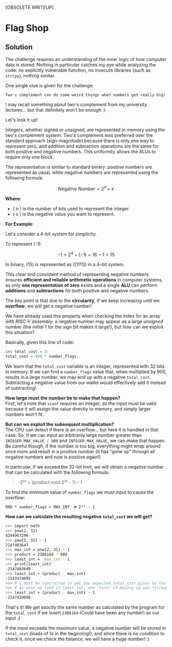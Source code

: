[OBSOLETE WRITEUP]

# Flag Shop

## Solution

The challenge requires an understanding of the inner logic of how computer data is stored. Nothing in particular catches my eye while analyzing the code: no explicitly vulnerable function, no insecure libraries (such as `strcpy`), nothing similar.

One single clue is given for the challenge:

```
Two's complement can do some weird things when numbers get really big!
```

I may recall something about two's complement from my university lectures... but that definitely won't be enough :)

Let's look it up!

Integers, whether signed or unsigned, are represented in memory using the two's complement system. Two's complement was preferred over the standard approach (sign-magnitude) because there is only one way to represent zero, and addition and subtraction operations are the same for both positive and negative numbers. This uniformity allows the ALUs to require only one block.

The representation is similar to standard binary: positive numbers are represented as usual, while negative numbers are represented using the following formula:

$$
\text{Negative Number} = 2^n + x
$$

**Where:**

- \( n \) is the number of bits used to represent the integer.
- \( x \) is the negative value you want to represent.

**For Example:**

Let's consider a 4-bit system for simplicity.

To represent \(-1\):

$$
-1 = 2^4 + (-1) = 16 - 1 = 15
$$

In binary, \(15\) is represented as \([1111]\) in a 4-bit system.

This clear and consistent method of representing negative numbers ensures **efficient and reliable arithmetic operations** in computer systems, as only **one representation of zero** exists and a single **ALU** can perform **additions** and **subtractions** for both positive and negative numbers.

The key point is that due to the **circularity**, if we keep increasing until we **overflow**, we will get a negative number!

We have already used this property when checking the index for an array with *RISC-V assembly*: a negative number may appear as a large *unsigned* number (the initial 1 for the sign bit makes it large!), but how can we exploit this situation?

Basically, given this line of code:

```c
int total_cost = 0;
total_cost = 900 * number_flags;
```

We learn that the `total_cost` variable is an integer, represented with 32 bits in memory. If we can find a `number_flags` value that, when multiplied by 900, results in a large number, we may end up with a negative `total_cost`. Subtracting a negative value from our wallet would effectively add it instead of subtracting!

**How large must the number be to make that happen?**  
First, let's note that `scanf` requires an integer, so the input must be valid because it will assign the value directly to memory, and simply larger numbers won't fit.

**But can we exploit the subsequent multiplication?**  
The CPU can detect if there is an overflow... but here it is handled in that case. So, if we can input an arbitrarily large number greater than `INTEGER_MAX_VALUE / 900` and `INTEGER_MAX_VALUE`, we can make that happen.
Be careful though, if the number is too big, everything might wrap around once more and result in a positive number (it has "gone up" through all negative numbers and now is positive again!)

In particular, if we exceed the 32-bit limit, we will obtain a negative number that can be calculated with the following formula:

>-2³¹ + (product mod 2³¹ - 1) - 1

To find the minimum value of `number_flags` we must input to cause the overflow:

```
900 * number_flags > MAX_INT  # 2³¹ - 1
```

**How can we calculate the resulting negative `total_cost` we will get?**

```bash
>>> import math
>>> pow(2, 32)
4294967296
>>> pow(2, 31) - 1
2147483647
>>> max_int = pow(2, 31) - 1
>>> product = 2386164 * 900
>>> least_int = -max_int - 1
>>> print(least_int)
-2147483648
>>> least_int + (product - max_int)
-2147419695
>>> # 1 must be subtracted to get the expected total_cost given by the program
>>> # as once we land in least_int, one "turn" of moving up was *already* done!
>>> least_int + (product - max_int) - 1
-2147419696
```

That's it! We get *exactly* the same number as calculated by the program for the `total_cost` if we insert `2386164` (Could have been any number) as our input ;)

If the input exceeds the maximum value, a negative number will be stored in `total_cost` (loads of 1s in the beginning!), and since there is no condition to check it, once we check the balance, we will have a huge number! :)
